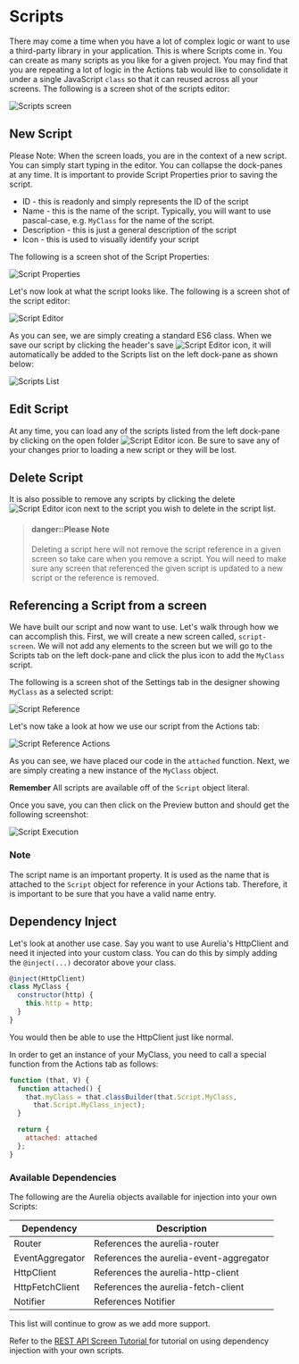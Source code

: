 # Scripts

There may come a time when you have a lot of complex logic or want to use a third-party library in your application. This is where Scripts come in. You can create as many scripts as you like for a given project. You may find that you are repeating a lot of logic in the Actions tab would like to consolidate it under a single JavaScript `class` so that it can reused across all your screens. The following is a screen shot of the scripts editor:

![Scripts screen](../../assets/images/scripts.png)

## New Script

Please Note:  When the screen loads, you are in the context of a new script. 
You can simply start typing in the editor. You can collapse the dock-panes at any time. It is important to provide Script Properties prior to saving the script. 

* ID - this is readonly and simply represents the ID of the script
* Name - this is the name of the script. Typically, you will want to use pascal-case, e.g. `MyClass` for the name of the script. 
* Description - this is just a general description of the script
* Icon - this is used to visually identify your script

The following is a screen shot of the Script Properties:

![Script Properties](../../assets/images/script-properties.png)

Let's now look at what the script looks like. The following is a screen shot of the script editor:

![Script Editor](../../assets/images/script-editor.png)

As you can see, we are simply creating a standard ES6 class. When we save our script by clicking the header's save ![Script Editor](../../assets/images/button-save.png) icon, it will automatically be added to the Scripts list on the left dock-pane as shown below:

![Scripts List](../../assets/images/scripts-list.png)

## Edit Script

At any time, you can load any of the scripts listed from the left dock-pane by clicking on the open folder ![Script Editor](../../assets/images/button-folder-open.png) icon. Be sure to save any of your changes prior to loading a new script or they will be lost.

## Delete Script

It is also possible to remove any scripts by clicking the delete ![Script Editor](../../assets/images/button-delete-black.png) icon next to the script you wish to delete in the script list. 

> #### danger::Please Note
> Deleting a script here will not remove the script reference in a given screen so take care when you remove a script. You will need to make sure any screen that referenced the given script is updated to a new script or the reference is removed.

## Referencing a Script from a screen

We have built our script and now want to use. Let's walk through how we can accomplish this. First, we will create a new screen called, `script-screen`. We will not add any elements to the screen but we will go to the Scripts tab on the left dock-pane and click the plus icon to add the `MyClass` script.

The following is a screen shot of the Settings tab in the designer showing `MyClass` as a selected script:

![Script Reference](../../assets/images/script-reference.png)

Let's now take a look at how we use our script from the Actions tab:

![Script Reference Actions](../../assets/images/script-reference-actions.png)

As you can see, we have placed our code in the `attached` function. Next, we are simply creating a new instance of the `MyClass` object. 

**Remember** All scripts are available off of the `Script` object literal.

Once you save, you can then click on the Preview button and should get the following screenshot:

![Script Execution](../../assets/images/script-execution.png)

### Note
The script name is an important property. It is used as the name that is attached to the `Script` object for reference in your Actions tab. Therefore, it is important to be sure that you have a valid name entry.

## Dependency Inject

Let's look at another use case. Say you want to use Aurelia's HttpClient and need it injected into your custom class. You can do this by simply adding the `@inject(...)` decorator above your class.

```javascript
@inject(HttpClient)
class MyClass {
  constructor(http) {
    this.http = http;
  }
}
```

You would then be able to use the HttpClient just like normal. 

In order to get an instance of your MyClass, you need to call a special function from the Actions tab as follows:

```javascript
function (that, V) {
  function attached() {
    that.myClass = that.classBuilder(that.Script.MyClass,
      that.Script.MyClass_inject);
  }

  return {
    attached: attached
  };
}
```

### Available Dependencies

The following are the Aurelia objects available for injection into your own Scripts:

Dependency | Description 
--- | --- 
Router | References the aurelia-router
EventAggregator | References the aurelia-event-aggregator
HttpClient | References the aurelia-http-client
HttpFetchClient | References the aurelia-fetch-client
Notifier | References Notifier

This list will continue to grow as we add more support.

Refer to the [ REST API Screen Tutorial ](../../tutorials/randomuser-screen.md) for tutorial on using dependency injection with your own scripts.
